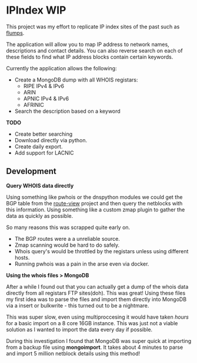 # IPIndex WIP

This project was my effort to replicate IP index sites of the past such as
[flumps][1].

The application will allow you to map IP address to network names, descriptions
and contact details. You can also reverse search on each of these fields to
find what IP address blocks contain certain keywords.

Currently the application allows the following:

  - Create a MongoDB dump with all WHOIS registars:
    - RIPE IPv4 & IPv6
    - ARIN
    - APNIC IPv4 & IPv6
    - AFRINIC
  - Search the description based on a keyword

**TODO**

  - Create better searching
  - Download directly via python.
  - Create daily export.
  - Add support for LACNIC

## Development

**Query WHOIS data directly**

Using something like pwhois or the dnspython modules we could get the BGP table
from the [route-view][2] project and then query the netblocks with this
information. Using something like a custom zmap plugin to gather the data as
quickly as possible.

So many reasons this was scrapped quite early on.

  - The BGP routes were a a unreliable source.
  - Zmap scanning would be hard to do safely.
  - Whois query's would be throttled by the registars unless using different
    hosts.
  - Running pwhois was a pain in the arse even via docker.

**Using the whois files > MongoDB**

After a while I found out that you can actually get a dump of the whois data
directly from all registars FTP sites(doh). This was great! Using these files my
first idea was to parse the files and import them directly into MongoDB
via a insert or bulkwrite - this turned out to be a nightmare.

This was super slow, even using multiproccesing it would have taken *hours*
for a basic import on a 8 core 16GB instance. This was just not a viable
solution as I wanted to import the data every day if possible.

During this investigation I found that MongoDB was super quick at importing
from a backup file using **mongoimport**. It takes about 4 minutes to parse and
import 5 million netblock details using this method!

[1]: https://www.flumps.org/ip/
[2]: http://bgplay.routeviews.org/
